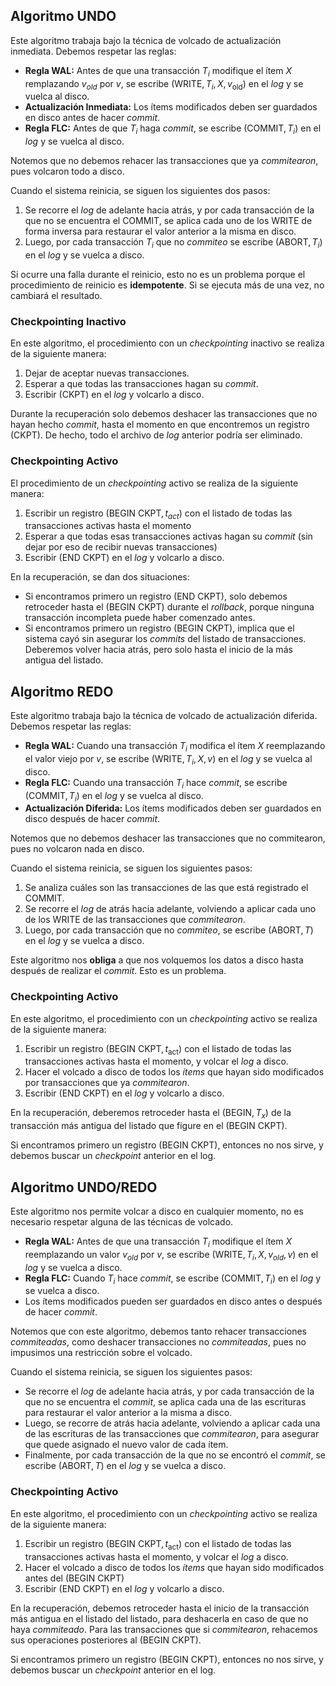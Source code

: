 ## Algoritmo UNDO

Este algoritmo trabaja bajo la técnica de volcado de actualización inmediata. Debemos respetar las reglas:

- **Regla WAL:** Antes de que una transacción $T_i$ modifique el ítem $X$ remplazando $v_{old}$ por $v$, se escribe $(\text{WRITE}, T_i, X, v_\text{old})$ en el *log* y se vuelca al disco.
- **Actualización Inmediata:** Los ítems modificados deben ser guardados en disco antes de hacer *commit*.
- **Regla FLC:** Antes de que $T_i$ haga *commit*, se escribe $(\text{COMMIT}, T_i)$ en el *log* y se vuelca al disco.

Notemos que no debemos rehacer las transacciones que ya *commitearon*, pues volcaron todo a disco.

Cuando el sistema reinicia, se siguen los siguientes dos pasos:

1. Se recorre el *log* de adelante hacia atrás, y por cada transacción de la que no se encuentra el $\text{COMMIT}$, se aplica cada uno de los $\text{WRITE}$ de forma inversa para restaurar el valor anterior a la misma en disco.
2. Luego, por cada transacción $T_i$ que no *commiteo* se escribe $(\text{ABORT}, T_i)$ en el *log* y se vuelca a disco.

Si ocurre una falla durante el reinicio, esto no es un problema porque el procedimiento de reinicio es **idempotente**. Si se ejecuta más de una vez, no cambiará el resultado.

### Checkpointing Inactivo

En este algoritmo, el procedimiento con un *checkpointing* inactivo se realiza de la siguiente manera:

1. Dejar de aceptar nuevas transacciones.
2. Esperar a que todas las transacciones hagan su *commit*.
3. Escribir $(\text{CKPT})$ en el *log* y volcarlo a disco.

Durante la recuperación solo debemos deshacer las transacciones que no hayan hecho *commit*, hasta el momento en que encontremos un registro $(\text{CKPT})$. De hecho, todo el archivo de *log* anterior podría ser eliminado.

### Checkpointing Activo

El procedimiento de un *checkpointing* activo se realiza de la siguiente manera:

1. Escribir un registro $(\text{BEGIN CKPT}, t_{act})$ con el listado de todas las transacciones activas hasta el momento
2. Esperar a que todas esas transacciones activas hagan su *commit* (sin dejar por eso de recibir nuevas transacciones)
3. Escribir $(\text{END CKPT})$ en el *log* y volcarlo a disco.

En la recuperación, se dan dos situaciones:

- Si encontramos primero un registro $(\text{END CKPT})$, solo debemos retroceder hasta el $(\text{BEGIN CKPT})$ durante el *rollback*, porque ninguna transacción incompleta puede haber comenzado antes.
- Si encontramos primero un registro $(\text{BEGIN CKPT})$, implica que el sistema cayó sin asegurar los *commits* del listado de transacciones. Deberemos volver hacia atrás, pero solo hasta el inicio de la más antigua del listado.

## Algoritmo REDO

Este algoritmo trabaja bajo la técnica de volcado de actualización diferida. Debemos respetar las reglas:

- **Regla WAL:** Cuando una transacción $T_i$ modifica el ítem $X$ reemplazando el valor viejo por $v$, se escribe $(\text{WRITE}, T_i, X, v)$ en el *log* y se vuelca al disco.
- **Regla FLC:** Cuando una transacción $T_i$ hace *commit*, se escribe $(\text{COMMIT}, T_i)$ en el *log* y se vuelca al disco.
- **Actualización Diferida:** Los ítems modificados deben ser guardados en disco después de hacer *commit*.

Notemos que no debemos deshacer las transacciones que no commitearon, pues no volcaron nada en disco.

Cuando el sistema reinicia, se siguen los siguientes pasos:

1. Se analiza cuáles son las transacciones de las que está registrado el $\text{COMMIT}$.
2. Se recorre el *log* de atrás hacia adelante, volviendo a aplicar cada uno de los $\text{WRITE}$ de las transacciones que *commitearon*.
3. Luego, por cada transacción que no *commiteo*, se escribe $(\text{ABORT}, T)$ en el *log* y se vuelca a disco.

Este algoritmo nos **obliga** a que nos volquemos los datos a disco hasta después de realizar el *commit*. Esto es un problema.

### Checkpointing Activo

En este algoritmo, el procedimiento con un *checkpointing* activo se realiza de la siguiente manera:

1. Escribir un registro $(\text{BEGIN CKPT}, t_\text{act})$ con el listado de todas las transacciones activas hasta el momento, y volcar el *log* a disco.
2. Hacer el volcado a disco de todos los *ítems* que hayan sido modificados por transacciones que ya *commitearon*.
3. Escribir $(\text{END CKPT})$ en el *log* y volcarlo a disco.

En la recuperación, deberemos retroceder hasta el $(\text{BEGIN}, T_x)$ de la transacción más antigua del listado que figure en el $(\text{BEGIN CKPT})$.

Si encontramos primero un registro $(\text{BEGIN CKPT})$, entonces no nos sirve, y debemos buscar un *checkpoint* anterior en el log.

## Algoritmo UNDO/REDO

Este algoritmo nos permite volcar a disco en cualquier momento, no es necesario respetar alguna de las técnicas de volcado.

- **Regla WAL:** Antes de que una transacción $T_i$ modifique el ítem $X$ reemplazando un valor $v_{old}$ por $v$, se escribe $(\text{WRITE}, T_i, X, v_{old}, v)$ en el *log* y se vuelca a disco.
- **Regla FLC:** Cuando $T_i$ hace *commit*, se escribe $(\text{COMMIT}, T_i)$ en el *log* y se vuelca a disco.
- Los ítems modificados pueden ser guardados en disco antes o después de hacer *commit*.

Notemos que con este algoritmo, debemos tanto rehacer transacciones *commiteadas*, como deshacer transacciones no *commiteadas*, pues no impusimos una restricción sobre el volcado.

Cuando el sistema reinicia, se siguen los siguientes pasos:

- Se recorre el *log* de adelante hacia atrás, y por cada transacción de la que no se encuentra el *commit*, se aplica cada una de las escrituras para restaurar el valor anterior a la misma a disco.
- Luego, se recorre de atrás hacia adelante, volviendo a aplicar cada una de las escrituras de las transacciones que *commitearon*, para asegurar que quede asignado el nuevo valor de cada ítem.
- Finalmente, por cada transacción de la que no se encontró el *commit*, se escribe $(\text{ABORT}, T)$ en el *log* y se vuelca a disco.

### Checkpointing Activo

En este algoritmo, el procedimiento con un *checkpointing* activo se realiza de la siguiente manera:

1. Escribir un registro $(\text{BEGIN CKPT}, t_\text{act})$ con el listado de todas las transacciones activas hasta el momento, y volcar el *log* a disco.
2. Hacer el volcado a disco de todos los *ítems* que hayan sido modificados antes del $(\text{BEGIN CKPT})$
3. Escribir $(\text{END CKPT})$ en el *log* y volcarlo a disco.

En la recuperación, debemos retroceder hasta el inicio de la transacción más antigua en el listado del listado, para deshacerla en caso de que no haya *commiteado*. Para las transacciones que si *commitearon*, rehacemos sus operaciones posteriores al $(\text{BEGIN CKPT})$.

Si encontramos primero un registro $(\text{BEGIN CKPT})$, entonces no nos sirve, y debemos buscar un *checkpoint* anterior en el log.
